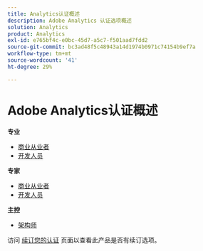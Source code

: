 ```yaml
---
title: Analytics认证概述
description: Adobe Analytics 认证选项概述
solution: Analytics
product: Analytics
exl-id: e765bf4c-e0bc-45d7-a5c7-f501aad7fdd2
source-git-commit: bc3ad48f5c48943a14d1974b0971c74154b9ef7a
workflow-type: tm+mt
source-wordcount: '41'
ht-degree: 29%

---
```


# Adobe Analytics认证概述

**专业**

* [商业从业者](/help/certifications/aa/aa-p-business.md) <!--AD0-E212-->
* [开发人员](/help/certifications/aa/aa-p-developer.md) <!--AD0-E213-->

**专家**

* [商业从业者](/help/certifications/aa/aa-e-business.md) <!--AD0-E208-->
* [开发人员](/help/certifications/aa/aa-e-developer.md) <!--AD0-E209-->

**主控**

* [架构师](/help/certifications/aa/aa-m-architect.md) <!--AD0-E207-->

访问 [续订您的认证](/help/certifications/renew.md) 页面以查看此产品是否有续订选项。
